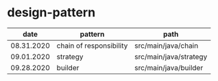 # design-pattern


date | pattern | path
------------ | ------------- | -------------
08.31.2020 |  chain of responsibility | src/main/java/chain
09.01.2020 |  strategy                | src/main/java/strategy
09.28.2020 |  builder                 | src/main/java/builder 


